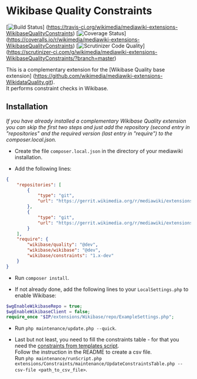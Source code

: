 # Wikibase Quality Constraints
[![Build Status](https://travis-ci.org/wikimedia/mediawiki-extensions-WikibaseQualityConstraints.svg?branch=master)]
(https://travis-ci.org/wikimedia/mediawiki-extensions-WikibaseQualityConstraints)
[![Coverage Status](https://coveralls.io/repos/wikimedia/mediawiki-extensions-WikibaseQualityConstraints/badge.svg)]
(https://coveralls.io/r/wikimedia/mediawiki-extensions-WikibaseQualityConstraints)
[![Scrutinizer Code Quality](https://scrutinizer-ci.com/g/wikimedia/mediawiki-extensions-WikibaseQualityConstraints/badges/quality-score.png?b=master)]
(https://scrutinizer-ci.com/g/wikimedia/mediawiki-extensions-WikibaseQualityConstraints/?branch=master)

This is a complementary extension for the [Wikibase Quality base extension]
(https://github.com/wikimedia/mediawiki-extensions-WikidataQuality.git).  
It performs constraint checks in Wikibase.

## Installation

_If you have already installed a complementary Wikibase Quality extension you can skip the first two steps and just
add the repository (second entry in "repositories" and the required version (last entry in "require") to the
composer.local.json._  

* Create the file `composer.local.json` in the directory of your mediawiki installation.

* Add the following lines:
```json
{
	"repositories": [
		{
			"type": "git",
			"url": "https://gerrit.wikimedia.org/r/mediawiki/extensions/WikibaseQuality"
		},
		{
			"type": "git",
			"url": "https://gerrit.wikimedia.org/r/mediawiki/extensions/WikibaseQualityConstraints"
		}
	],
	"require": {
		"wikibase/quality": "@dev",
		"wikibase/wikibase": "@dev",
		"wikibase/constraints": "1.x-dev"
	}
}
```

* Run `composer install`.

* If not already done, add the following lines to your `LocalSettings.php` to enable Wikibase:
```php
$wgEnableWikibaseRepo = true;
$wgEnableWikibaseClient = false;
require_once "$IP/extensions/Wikibase/repo/ExampleSettings.php";
```

* Run `php maintenance/update.php --quick`.

* Last but not least, you need to fill the constraints table - for that you need the
[constraints from templates script](https://github.com/WikidataQuality/ConstraintsFromTemplates).  
Follow the instruction in the README to create a csv file.  
Run `php maintenance/runScript.php extensions/Constraints/maintenance/UpdateConstraintsTable.php --csv-file <path_to_csv_file>`.